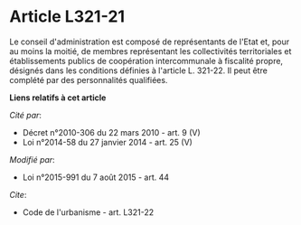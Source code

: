 # Article L321-21

Le conseil d'administration est composé de représentants de l'Etat et, pour au moins la moitié, de membres représentant les
collectivités territoriales et établissements publics de coopération intercommunale à fiscalité propre, désignés dans les
conditions définies à l'article L. 321-22. Il peut être complété par des personnalités qualifiées.

**Liens relatifs à cet article**

_Cité par_:

  - Décret n°2010-306 du 22 mars 2010 - art. 9 (V)
  - Loi n°2014-58 du 27 janvier 2014 - art. 25 (V)

_Modifié par_:

  - Loi n°2015-991 du 7 août 2015 - art. 44

_Cite_:

  - Code de l'urbanisme - art. L321-22
